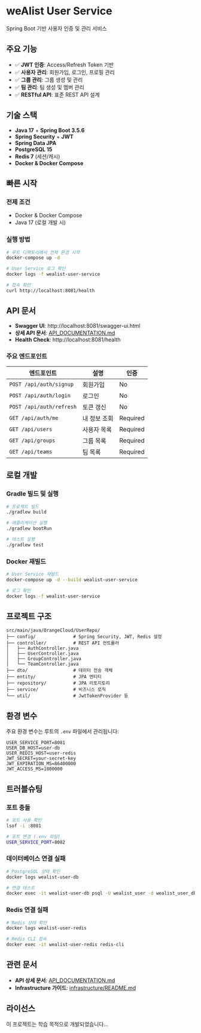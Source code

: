 # weAlist User Service

Spring Boot 기반 사용자 인증 및 관리 서비스

## 주요 기능

- ✅ **JWT 인증**: Access/Refresh Token 기반
- ✅ **사용자 관리**: 회원가입, 로그인, 프로필 관리
- ✅ **그룹 관리**: 그룹 생성 및 관리
- ✅ **팀 관리**: 팀 생성 및 멤버 관리
- ✅ **RESTful API**: 표준 REST API 설계

## 기술 스택

- **Java 17** + **Spring Boot 3.5.6**
- **Spring Security** + **JWT**
- **Spring Data JPA**
- **PostgreSQL 15**
- **Redis 7** (세션/캐시)
- **Docker & Docker Compose**

## 빠른 시작

### 전제 조건
- Docker & Docker Compose
- Java 17 (로컬 개발 시)

### 실행 방법

```bash
# 루트 디렉토리에서 전체 환경 시작
docker-compose up -d

# User Service 로그 확인
docker logs -f wealist-user-service

# 접속 확인
curl http://localhost:8081/health
```

## API 문서

- **Swagger UI**: http://localhost:8081/swagger-ui.html
- **상세 API 문서**: [API_DOCUMENTATION.md](API_DOCUMENTATION.md)
- **Health Check**: http://localhost:8081/health

### 주요 엔드포인트

| 엔드포인트 | 설명 | 인증 |
|-----------|------|------|
| `POST /api/auth/signup` | 회원가입 | No |
| `POST /api/auth/login` | 로그인 | No |
| `POST /api/auth/refresh` | 토큰 갱신 | No |
| `GET /api/auth/me` | 내 정보 조회 | Required |
| `GET /api/users` | 사용자 목록 | Required |
| `GET /api/groups` | 그룹 목록 | Required |
| `GET /api/teams` | 팀 목록 | Required |

## 로컬 개발

### Gradle 빌드 및 실행
```bash
# 프로젝트 빌드
./gradlew build

# 애플리케이션 실행
./gradlew bootRun

# 테스트 실행
./gradlew test
```

### Docker 재빌드
```bash
# User Service 재빌드
docker-compose up -d --build wealist-user-service

# 로그 확인
docker logs -f wealist-user-service
```

## 프로젝트 구조

```
src/main/java/OrangeCloud/UserRepo/
├── config/              # Spring Security, JWT, Redis 설정
├── controller/          # REST API 컨트롤러
│   ├── AuthController.java
│   ├── UserController.java
│   ├── GroupController.java
│   └── TeamController.java
├── dto/                 # 데이터 전송 객체
├── entity/              # JPA 엔티티
├── repository/          # JPA 리포지토리
├── service/             # 비즈니스 로직
└── util/                # JwtTokenProvider 등
```

## 환경 변수

주요 환경 변수는 루트의 `.env` 파일에서 관리됩니다:

```env
USER_SERVICE_PORT=8081
USER_DB_HOST=user-db
USER_REDIS_HOST=user-redis
JWT_SECRET=your-secret-key
JWT_EXPIRATION_MS=86400000
JWT_ACCESS_MS=1800000
```

## 트러블슈팅

### 포트 충돌
```bash
# 포트 사용 확인
lsof -i :8081

# 포트 변경 (.env 파일)
USER_SERVICE_PORT=8082
```

### 데이터베이스 연결 실패
```bash
# PostgreSQL 상태 확인
docker logs wealist-user-db

# 연결 테스트
docker exec -it wealist-user-db psql -U wealist_user -d wealist_user_db
```

### Redis 연결 실패
```bash
# Redis 상태 확인
docker logs wealist-user-redis

# Redis CLI 접속
docker exec -it wealist-user-redis redis-cli
```

## 관련 문서

- **API 상세 문서**: [API_DOCUMENTATION.md](API_DOCUMENTATION.md)
- **Infrastructure 가이드**: [infrastructure/README.md](infrastructure/README.md)

## 라이선스

이 프로젝트는 학습 목적으로 개발되었습니다...
